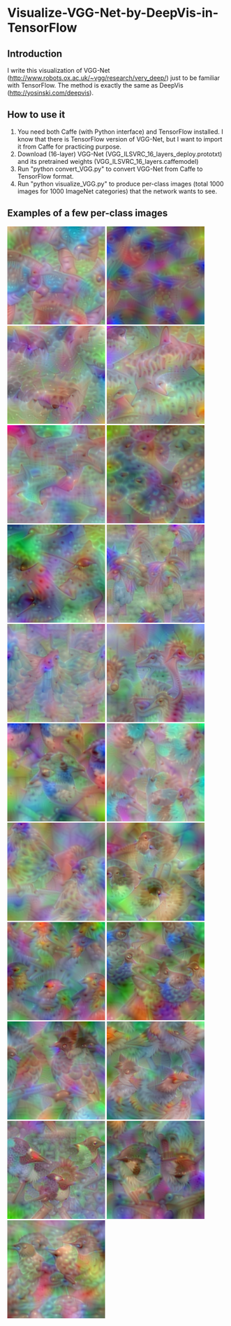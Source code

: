 # Visualize-VGG-Net-by-DeepVis-in-TensorFlow

## Introduction
I write this visualization of VGG-Net (http://www.robots.ox.ac.uk/~vgg/research/very_deep/) just to be familiar with TensorFlow. The method is exactly the same as DeepVis (http://yosinski.com/deepvis).

## How to use it
1. You need both Caffe (with Python interface) and TensorFlow installed. I know that there is TensorFlow version of VGG-Net, but I want to import it from Caffe for practicing purpose.
2. Download (16-layer) VGG-Net (VGG_ILSVRC_16_layers_deploy.prototxt) and its pretrained weights (VGG_ILSVRC_16_layers.caffemodel)
3. Run "python convert_VGG.py" to convert VGG-Net from Caffe to TensorFlow format.
4. Run "python visualize_VGG.py" to produce per-class images (total 1000 images for 1000 ImageNet categories) that the network wants to see.

## Examples of a few per-class images
![.](/per-class-images/prob-000.png)
![.](/per-class-images/prob-001.png)
![.](/per-class-images/prob-002.png)
![.](/per-class-images/prob-003.png)
![.](/per-class-images/prob-004.png)
![.](/per-class-images/prob-005.png)
![.](/per-class-images/prob-006.png)
![.](/per-class-images/prob-007.png)
![.](/per-class-images/prob-008.png)
![.](/per-class-images/prob-009.png)
![.](/per-class-images/prob-010.png)
![.](/per-class-images/prob-011.png)
![.](/per-class-images/prob-012.png)
![.](/per-class-images/prob-013.png)
![.](/per-class-images/prob-014.png)
![.](/per-class-images/prob-015.png)
![.](/per-class-images/prob-016.png)
![.](/per-class-images/prob-017.png)
![.](/per-class-images/prob-018.png)
![.](/per-class-images/prob-019.png)
![.](/per-class-images/prob-020.png)
